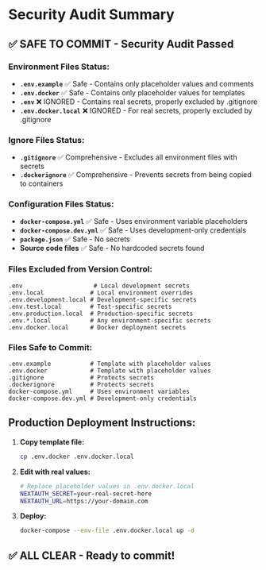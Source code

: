 # Security Audit Summary

## ✅ SAFE TO COMMIT - Security Audit Passed

### Environment Files Status:
- **`.env.example`** ✅ Safe - Contains only placeholder values and comments
- **`.env.docker`** ✅ Safe - Contains only placeholder values for templates
- **`.env`** ❌ IGNORED - Contains real secrets, properly excluded by .gitignore
- **`.env.docker.local`** ❌ IGNORED - For real secrets, properly excluded by .gitignore

### Ignore Files Status:
- **`.gitignore`** ✅ Comprehensive - Excludes all environment files with secrets
- **`.dockerignore`** ✅ Comprehensive - Prevents secrets from being copied to containers

### Configuration Files Status:
- **`docker-compose.yml`** ✅ Safe - Uses environment variable placeholders
- **`docker-compose.dev.yml`** ✅ Safe - Uses development-only credentials
- **`package.json`** ✅ Safe - No secrets
- **Source code files** ✅ Safe - No hardcoded secrets found

### Files Excluded from Version Control:
```
.env                    # Local development secrets
.env.local             # Local environment overrides
.env.development.local # Development-specific secrets
.env.test.local        # Test-specific secrets
.env.production.local  # Production-specific secrets
.env.*.local           # Any environment-specific secrets
.env.docker.local      # Docker deployment secrets
```

### Files Safe to Commit:
```
.env.example           # Template with placeholder values
.env.docker            # Template with placeholder values
.gitignore             # Protects secrets
.dockerignore          # Protects secrets
docker-compose.yml     # Uses environment variables
docker-compose.dev.yml # Development-only credentials
```

## Production Deployment Instructions:

1. **Copy template file:**
   ```bash
   cp .env.docker .env.docker.local
   ```

2. **Edit with real values:**
   ```bash
   # Replace placeholder values in .env.docker.local
   NEXTAUTH_SECRET=your-real-secret-here
   NEXTAUTH_URL=https://your-domain.com
   ```

3. **Deploy:**
   ```bash
   docker-compose --env-file .env.docker.local up -d
   ```

## ✅ ALL CLEAR - Ready to commit!
